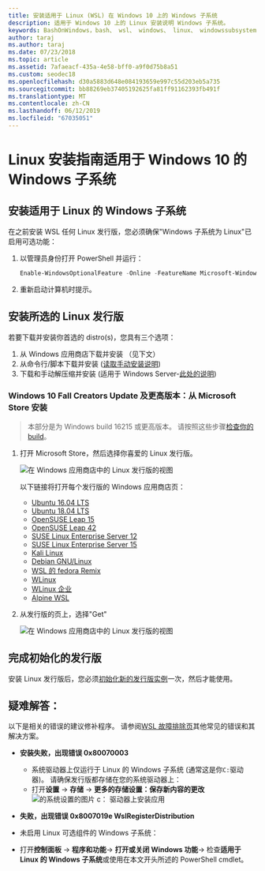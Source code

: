 ```yaml
---
title: 安装适用于 Linux (WSL) 在 Windows 10 上的 Windows 子系统
description: 适用于 Windows 10 上的 Linux 安装说明 Windows 子系统。
keywords: BashOnWindows，bash、 wsl、 windows、 linux、 windowssubsystem、 ubuntu、 debian、 suse、 windows 10 的 windows 子系统安装
author: taraj
ms.author: taraj
ms.date: 07/23/2018
ms.topic: article
ms.assetid: 7afaeacf-435a-4e58-bff0-a9f0d75b8a51
ms.custom: seodec18
ms.openlocfilehash: d30a5883d648e084193659e997c55d203eb5a735
ms.sourcegitcommit: bb88269eb37405192625fa81ff91162393fb491f
ms.translationtype: MT
ms.contentlocale: zh-CN
ms.lasthandoff: 06/12/2019
ms.locfileid: "67035051"
---
```

# <a name="windows-subsystem-for-linux-installation-guide-for-windows-10"></a>Linux 安装指南适用于 Windows 10 的 Windows 子系统

## <a name="install-the-windows-subsystem-for-linux"></a>安装适用于 Linux 的 Windows 子系统

在之前安装 WSL 任何 Linux 发行版，您必须确保"Windows 子系统为 Linux"已启用可选功能：

1. 以管理员身份打开 PowerShell 并运行：
    ```powershell
    Enable-WindowsOptionalFeature -Online -FeatureName Microsoft-Windows-Subsystem-Linux
    ```

2. 重新启动计算机时提示。

## <a name="install-your-linux-distribution-of-choice"></a>安装所选的 Linux 发行版
若要下载并安装你首选的 distro(s)，您具有三个选项：
1. 从 Windows 应用商店下载并安装 （见下文）
1. 从命令行/脚本下载并安装 ([读取手动安装说明](install-manual.md))
1. 下载和手动解压缩并安装 (适用于 Windows Server-[此处的说明](install-on-server.md))

### <a name="windows-10-fall-creators-update-and-later-install-from-the-microsoft-store"></a>Windows 10 Fall Creators Update 及更高版本：从 Microsoft Store 安装

> 本部分是为 Windows build 16215 或更高版本。  请按照这些步骤[检查你的build](troubleshooting.md#check-your-build-number)。 

1. 打开 Microsoft Store，然后选择你喜爱的 Linux 发行版。

    ![在 Windows 应用商店中的 Linux 发行版的视图](media/store.png)

    以下链接将打开每个发行版的 Windows 应用商店页：

    * [Ubuntu 16.04 LTS](https://www.microsoft.com/store/apps/9pjn388hp8c9)
    * [Ubuntu 18.04 LTS](https://www.microsoft.com/store/apps/9N9TNGVNDL3Q)
    * [OpenSUSE Leap 15](https://www.microsoft.com/store/apps/9n1tb6fpvj8c)
    * [OpenSUSE Leap 42](https://www.microsoft.com/store/apps/9njvjts82tjx)
    * [SUSE Linux Enterprise Server 12](https://www.microsoft.com/store/apps/9p32mwbh6cns)
    * [SUSE Linux Enterprise Server 15](https://www.microsoft.com/store/apps/9pmw35d7fnlx)
    * [Kali Linux](https://www.microsoft.com/store/apps/9PKR34TNCV07)
    * [Debian GNU/Linux](https://www.microsoft.com/store/apps/9MSVKQC78PK6)
    * [WSL 的 fedora Remix](https://www.microsoft.com/store/apps/9n6gdm4k2hnc)
    * [WLinux](https://www.microsoft.com/store/apps/9NV1GV1PXZ6P)
    * [WLinux 企业](https://www.microsoft.com/store/apps/9N8LP0X93VCP)
    * [Alpine WSL](https://www.microsoft.com/store/apps/9p804crf0395)

1. 从发行版的页上，选择"Get"

    ![在 Windows 应用商店中的 Linux 发行版的视图](media/UbuntuStore.png)

## <a name="complete-initialization-of-your-distro"></a>完成初始化的发行版
安装 Linux 发行版后，您必须[初始化新的发行版实例](initialize-distro.md)一次，然后才能使用。

## <a name="troubleshooting"></a>疑难解答： 

以下是相关的错误的建议修补程序。 请参阅[WSL 故障排除页](troubleshooting.md)其他常见的错误和其解决方案。

* **安装失败，出现错误 0x80070003**
    * 系统驱动器上仅运行于 Linux 的 Windows 子系统 (通常这是你`C:`驱动器)。 请确保发行版都存储在您的系统驱动器上：  
    * 打开**设置** -> **存储** -> **更多的存储设置：保存新内容的更改**
    ![的系统设置的图片 c： 驱动器上安装应用](media/AppStorage.png)
    
    
 * **失败，出现错误 0x8007019e WslRegisterDistribution**   
  * 未启用 Linux 可选组件的 Windows 子系统： 
   * 打开**控制面板** -> **程序和功能**-> **打开或关闭 Windows 功能**-> 检查**适用于 Linux 的 Windows 子系统**或使用在本文开头所述的 PowerShell cmdlet。
